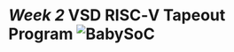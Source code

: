 # *Week 2* VSD RISC‑V Tapeout Program ![BabySoC](https://img.shields.io/badge/SoC_Research_%26_Hands_On-Done-darkgreen)

